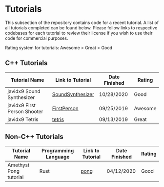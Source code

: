 # Tutorials
This subsection of the repository contains code for a recent tutorial. A list of all tutorials completed can be 
found below. Please follow links to respective codebases for each tutorial to review their license if you wish to use 
their code for commercial purposes.

Rating system for tutorials: Awesome > Great > Good

## C++ Tutorials
| Tutorial Name | Link to Tutorial | Date Finished | Rating |
| --- | --- | --- | --- |
| javidx9 Sound Synthesizer | [SoundSynthesizer](https://www.youtube.com/watch?v=tgamhuQnOkM) | 10/28/2020 | Good |
| javidx9 First Person Shooter | [FirstPerson](https://www.youtube.com/watch?v=xW8skO7MFYw) | 09/25/2019 | Awesome |
| javidx9 Tetris|  [tetris](https://www.youtube.com/watch?v=8OK8_tHeCIA) | 09/13/2019 | Great |

## Non-C++ Tutorials
| Tutorial Name | Programming Language |Link to Tutorial | Date Finished | Rating |
| --- | --- | --- | --- | --- |
| Amethyst Pong tutorial | Rust |[pong](https://book.amethyst.rs/stable/pong-tutorial.html) | 04/12/2020 | Good |
